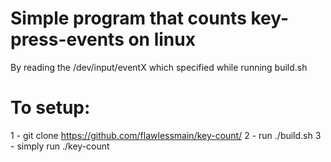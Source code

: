 # Simple program that counts key-press-events on linux
By reading the /dev/input/eventX which specified while running build.sh

# To setup:
1 - git clone https://github.com/flawlessmain/key-count/
2 - run ./build.sh
3 - simply run ./key-count
